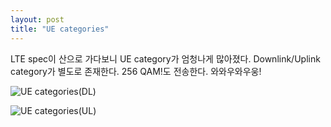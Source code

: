 ```yaml
---
layout: post
title: "UE categories"
---
```

LTE spec이 산으로 가다보니 UE category가 엄청나게 많아졌다. Downlink/Uplink category가 별도로 존재한다. 256 QAM!도 전송한다. 와와우와우웅!

![UE categories(DL)](ue_cat_dl.png)

![UE categories(UL)](ue_cat_ul.png)
